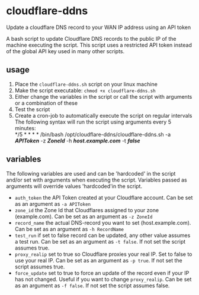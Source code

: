 # cloudflare-ddns
Update a cloudflare DNS record to your WAN IP address using an API token

A bash script to update Cloudflare DNS records to the public IP of the machine executing the script.
This script uses a restricted API token instead of the global API key used in many other scripts.

## usage
1. Place the `cloudflare-ddns.sh` script on your linux machine
2. Make the script executable: `chmod +x cloudflare-ddns.sh`
3. Either change the variables in the script or call the script with arguments or a combination of these
4. Test the script
5. Create a cron-job to automatically execute the script on regular intervals\
The following syntax will run the script using arguments every 5 minutes:\
\*/5 \* \* \* \* /bin/bash /opt/cloudflare-ddns/cloudflare-ddns.sh -a ***APIToken*** -z ***ZoneId*** -h ***host.example.com*** -t ***false***

## variables
The following variables are used and can be 'hardcoded' in the script and/or set with arguments when executing the script. Variables passed as arguments will override values 'hardcoded'in the script.
* `auth_token` the API Token created at your Cloudflare account. Can be set as an argument as `-a APIToken`
* `zone_id` the Zone Id that Cloudflares assigned to your zone (example.com). Can be set as an argument as `-z ZoneId`
* `record_name` the actual DNS-record you want to set (host.example.com). Can be set as an argument as `-h RecordName`
* `test_run` if set to false record can be updated, any other value assumes a test run. Can be set as an argument as `-t false`. If not set the script assumes true.
* `proxy_realip` set to true so Cloudflare proxies your real IP. Set to false to use your real IP. Can be set as an argument as `-p true`. If not set the script assumes true.
* `force_update` set to true to force an update of the record even if your IP has not changed. Useful if you want to change `proxy_realip`. Can be set as an argument as `-f false`. If not set the script assumes false.
